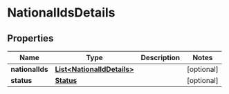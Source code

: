 
# NationalIdsDetails

## Properties
Name | Type | Description | Notes
------------ | ------------- | ------------- | -------------
**nationalIds** | [**List&lt;NationalIdDetails&gt;**](NationalIdDetails.md) |  |  [optional]
**status** | [**Status**](Status.md) |  |  [optional]



